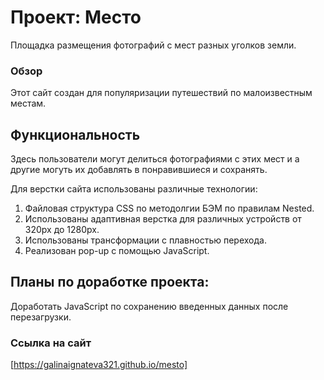 # Проект: Место

Площадка размещения фотографий с мест разных уголков земли.

### Обзор

Этот сайт создан для популяризации путешествий по малоизвестным местам.

## Функциональность

Здесь пользователи могут делиться фотографиями с этих мест и а другие могуть их добавлять в понравившиеся и сохранять.

Для верстки сайта использованы различные технологии:

1. Файловая структура CSS по методолгии БЭМ по правилам Nested.
2. Использованы адаптивная верстка для различных устройств от 320px до 1280px.
3. Использованы трансформации с плавностью перехода.
4. Реализован pop-up с помощью JavaScript.

## Планы по доработке проекта:

Доработать JavaScript по сохранению введенных данных после перезагрузки.

### Ссылка на сайт

[https://galinaignateva321.github.io/mesto]
